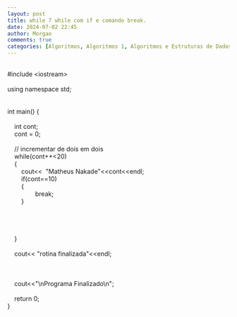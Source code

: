 ```yaml
---
layout: post
title: while 7 while com if e comando break.
date: 2024-07-02 22:45
author: Morgao
comments: true
categories: [Algoritmos, Algoritmos 1, Algoritmos e Estruturas de Dados, beecrowd, Linguagem C, Programação]
---
```

<br />
#include &lt;iostream&gt;<br /><br />using namespace std;<br /><br /><br />int main() {<br />&nbsp;&nbsp;&nbsp; <br />&nbsp;&nbsp;&nbsp; int cont;<br />&nbsp;&nbsp;&nbsp; cont = 0;<br />&nbsp;&nbsp;&nbsp; <br />&nbsp;&nbsp;&nbsp; // incrementar de dois em dois<br />&nbsp;&nbsp;&nbsp; while(cont++&lt;20)<br />&nbsp;&nbsp;&nbsp; {<br />&nbsp;&nbsp;&nbsp; &nbsp;&nbsp;&nbsp; cout&lt;&lt;&nbsp; "Matheus Nakade"&lt;&lt;cont&lt;&lt;endl;<br />&nbsp;&nbsp;&nbsp; &nbsp;&nbsp;&nbsp; if(cont==10)<br />&nbsp;&nbsp;&nbsp; &nbsp;&nbsp;&nbsp; {<br />&nbsp;&nbsp;&nbsp; &nbsp;&nbsp;&nbsp; &nbsp;&nbsp;&nbsp; &nbsp;&nbsp;&nbsp; break;<br />&nbsp;&nbsp;&nbsp; &nbsp;&nbsp;&nbsp; }<br />&nbsp;&nbsp;&nbsp; <br />&nbsp;&nbsp;&nbsp; <br />&nbsp;&nbsp;&nbsp; &nbsp;&nbsp;&nbsp; <br /><br />&nbsp;&nbsp;&nbsp; }<br />&nbsp;&nbsp;&nbsp; <br />&nbsp;&nbsp;&nbsp; cout&lt;&lt; "rotina finalizada"&lt;&lt;endl;<br /><br />&nbsp;&nbsp;&nbsp; <br />&nbsp;&nbsp;&nbsp; <br />&nbsp;&nbsp;&nbsp; cout&lt;&lt;"\nPrograma Finalizado\n";<br />&nbsp;&nbsp;&nbsp; <br />&nbsp;&nbsp;&nbsp; return 0;<br />}
